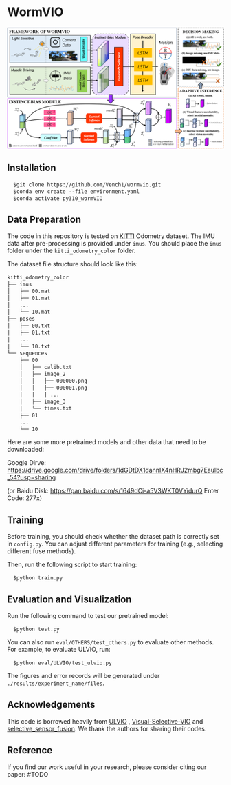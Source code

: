 # WormVIO 

<img src="figures/overview.png" alt="overview" width="1000"/> 

## Installation

      $git clone https://github.com/Vench1/wormvio.git
      $conda env create --file environment.yaml
      $conda activate py310_wormVIO

## Data Preparation

The code in this repository is tested on [KITTI](https://www.cvlibs.net/datasets/kitti/) Odometry dataset. The IMU data after pre-processing is provided under `imus`. You should place the `imus` folder under the `kitti_odometry_color` folder. 

The dataset file structure should look like this:


```
kitti_odometry_color
├── imus
│   ├── 00.mat
│   ├── 01.mat
│   ...
│   └── 10.mat
├── poses
│   ├── 00.txt
│   ├── 01.txt
│   ...
│   └── 10.txt
└── sequences
    ├── 00
    │   ├── calib.txt
    │   ├── image_2
    │   │   ├── 000000.png
    │   │   ├── 000001.png
    |   |   | ...
    │   ├── image_3
    │   └── times.txt
    ├── 01
    ...
    └── 10
```

Here are some more pretrained models and other data that need to be downloaded:

Google Dirve: https://drive.google.com/drive/folders/1dGDtDX1dannIX4nHRJ2mbg7Eaulbc_54?usp=sharing

(or Baidu Disk: https://pan.baidu.com/s/1649dCi-a5V3WKT0VYidurQ Enter Code: 277x) 

## Training

Before training, you should check whether the dataset path is correctly set in `config.py`. You can adjust different parameters for training (e.g., selecting different fuse methods). 

Then, run the following script to start training:

      $python train.py

## Evaluation and Visualization

Run the following command to test our pretrained model:

      $python test.py

You can also run `eval/OTHERS/test_others.py` to evaluate other methods. For example, to evaluate ULVIO, run:

      $python eval/ULVIO/test_ulvio.py

The figures and error records will be generated under `./results/experiment_name/files`.


## Acknowledgements

This code is borrowed heavily from [ULVIO](https://github.com/jp4327/ulvio) , [Visual-Selective-VIO](https://github.com/mingyuyng/Visual-Selective-VIO) and [selective_sensor_fusion](https://github.com/changhao-chen/selective_sensor_fusion). We thank the authors for sharing their codes.

## Reference

If you find our work useful in your research, please consider citing our paper:
#TODO

